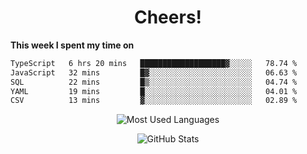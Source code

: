 <h1 align="center">Cheers!</h1>

**This week I spent my time on**
<!--START_SECTION:waka-->

```txt
TypeScript   6 hrs 20 mins   ███████████████████▓░░░░░   78.74 %
JavaScript   32 mins         █▓░░░░░░░░░░░░░░░░░░░░░░░   06.63 %
SQL          22 mins         █▒░░░░░░░░░░░░░░░░░░░░░░░   04.74 %
YAML         19 mins         █░░░░░░░░░░░░░░░░░░░░░░░░   04.01 %
CSV          13 mins         ▓░░░░░░░░░░░░░░░░░░░░░░░░   02.89 %
```

<!--END_SECTION:waka-->

<p align="center"><img src="https://github-readme-stats.vercel.app/api/top-langs/?username=thnkrn&layout=compact&hide=html&theme=tokyonight" alt="Most Used Languages" /></p>

<p align="center"><img src="https://github-readme-stats.vercel.app/api?username=thnkrn&show_icons=true&count_private=true&theme=tokyonight&show=reviews&hide_rank=false&rank_icon=github" alt="GitHub Stats" /></p>

<!-- <p align="center"><a href="https://wakatime.com"><img src="https://wakatime.com/share/@thnkrn/40092326-d1bd-471b-89da-9a7c63939402.png" /></p>
 -->
